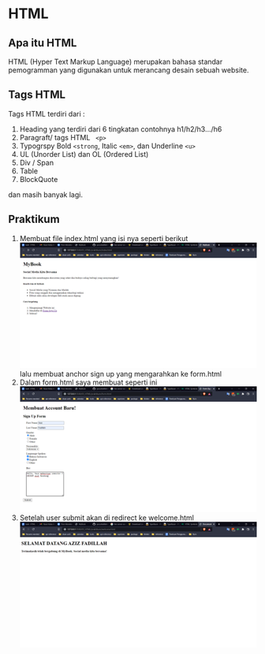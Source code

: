 # HTML

## Apa itu HTML

HTML (Hyper Text Markup Language) merupakan bahasa standar pemogramman yang digunakan untuk merancang desain sebuah website.

## Tags HTML

Tags HTML terdiri dari :

1. Heading yang terdiri dari 6 tingkatan contohnya h1/h2/h3.../h6
2. Paragraft/ tags HTML ` <p>`
3. Typogrspy Bold `<strong`, Italic `<em>`, dan Underline `<u>`
4. UL (Unorder List) dan OL (Ordered List)
5. Div / Span
6. Table
7. BlockQuote

dan masih banyak lagi.

## Praktikum

1. Membuat file index.html yang isi nya seperti berikut
   ![index.html](./screenshots/index_html.png)
   lalu membuat anchor sign up yang mengarahkan ke form.html
2. Dalam form.html saya membuat seperti ini
   ![form.html](./screenshots/form_html.png)
3. Setelah user submit akan di redirect ke welcome.html
   ![welcome.html](./screenshots/welcome_html.png)
